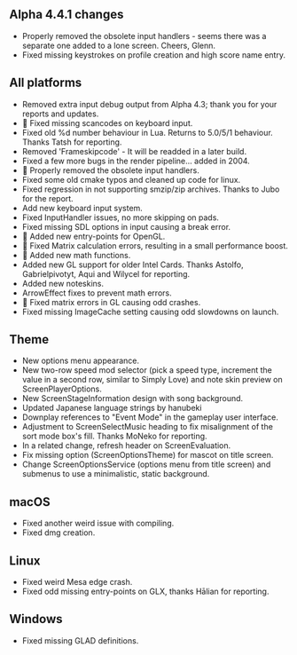 Alpha 4.4.1 changes
-------------------

*   Properly removed the obsolete input handlers - seems there was a separate one added to a lone screen. Cheers, Glenn.
*   Fixed missing keystrokes on profile creation and high score name entry.

All platforms
-------------

*   Removed extra input debug output from Alpha 4.3; thank you for your reports and updates.
*   🐲 Fixed missing scancodes on keyboard input.
*   Fixed old %d number behaviour in Lua. Returns to 5.0/5/1 behaviour. Thanks Tatsh for reporting.
*   Removed 'Frameskipcode' - It will be readded in a later build.
*   Fixed a few more bugs in the render pipeline... added in 2004.
*   🐲 Properly removed the obsolete input handlers.
*   Fixed some old cmake typos and cleaned up code for linux.
*   Fixed regression in not supporting smzip/zip archives. Thanks to Jubo for the report.
*   Add new keyboard input system.
*   Fixed InputHandler issues, no more skipping on pads.
*   Fixed missing SDL options in input causing a break error.
*   🐲 Added new entry-points for OpenGL.
*   🐲 Fixed Matrix calculation errors, resulting in a small performance boost.
*   🐲 Added new math functions.
*   Added new GL support for older Intel Cards. Thanks Astolfo, Gabrielpivotyt, Aqui and Wilycel for reporting.
*   Added new noteskins.
*   ArrowEffect fixes to prevent math errors.
*   🐲 Fixed matrix errors in GL causing odd crashes.
*   Fixed missing ImageCache setting causing odd slowdowns on launch.

Theme
-----

*   New options menu appearance.
*   New two-row speed mod selector (pick a speed type, increment the value in a second row, similar to Simply Love) and note skin preview on ScreenPlayerOptions.
*   New ScreenStageInformation design with song background.
*   Updated Japanese language strings by hanubeki
*   Downplay references to "Event Mode" in the gameplay user interface.
*   Adjustment to ScreenSelectMusic heading to fix misalignment of the sort mode box's fill. Thanks MoNeko for reporting.
*   In a related change, refresh header on ScreenEvaluation.
*   Fix missing option (ScreenOptionsTheme) for mascot on title screen.
*   Change ScreenOptionsService (options menu from title screen) and submenus to use a minimalistic, static background.

macOS
-----

*   Fixed another weird issue with compiling.
*   Fixed dmg creation.

Linux
-----

*   Fixed weird Mesa edge crash.
*   Fixed odd missing entry-points on GLX, thanks Hālian for reporting.

Windows
-------

*   Fixed missing GLAD definitions.